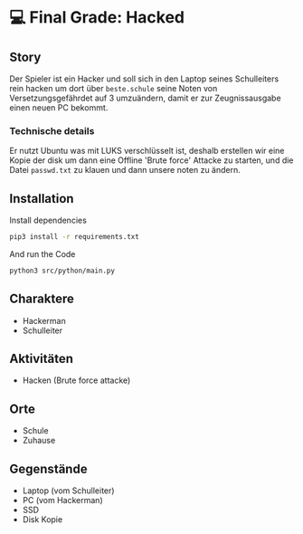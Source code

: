 # 💻 Final Grade: Hacked
## Story
Der Spieler ist ein Hacker und soll sich in den Laptop seines Schulleiters rein hacken um dort über `beste.schule` seine Noten von Versetzungsgefährdet auf 3 umzuändern, damit er zur Zeugnissausgabe einen neuen PC bekommt.

### Technische details
Er nutzt Ubuntu was mit LUKS verschlüsselt ist, deshalb erstellen wir eine Kopie der disk um dann eine Offline 'Brute force' Attacke zu starten, und die Datei `passwd.txt` zu klauen und dann unsere noten zu ändern.

## Installation
Install dependencies
```bash
pip3 install -r requirements.txt
```
And run the Code
```bash
python3 src/python/main.py
```

## Charaktere
- Hackerman
- Schulleiter

## Aktivitäten
- Hacken (Brute force attacke)

## Orte
- Schule
- Zuhause

## Gegenstände
- Laptop (vom Schulleiter)
- PC (vom Hackerman)
- SSD
- Disk Kopie
